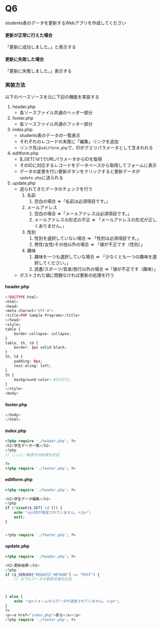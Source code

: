 # Q6
students表のデータを更新するWebアプリを作成してください  

#### 更新が正常に行えた場合
「更新に成功しました。」と表示する

#### 更新に失敗した場合
「更新に失敗しました。」表示する

### 実装方法
以下のベースソースを元に下記の機能を実装する

1. header.php
   - 各ソースファイル共通のヘッダー部分
2. footer.php
   - 各ソースファイル共通のフッター部分
3. index.php
   -  students表のデータの一覧表示
   -  それぞれのレコードの末尾に「編集」リンクを追加
   -  リンク先は`editform.php`で、IDがクエリパラメータとして含まれれる
4. editform.php
   - $_GET['id']でURLパラメータからIDを取得
   - そのIDに対応するレコードをデータベースから取得してフォームに表示
   - データの変更を行い更新ボタンをクリックすると更新データが`update.php`に送られる
5. update.php
   - 送られてきたデータのチェックを行う
      1. 名前
         1. 空白の場合 =>「名前は必須項目です。」
      2. メールアドレス
         1. 空白の場合 =>「メールアドレスは必須項目です。」
         2. メールアドレスの形式の不正 => 「メールアドレスの形式が正しくありません。」
      3. 性別
         1. 性別を選択していない場合 => 「性別は必須項目です。」
         2. 男性/女性/その他以外の場合 => 「値が不正です（性別）」
      4. 趣味
         1. 趣味を一つも選択していな場合 => 「少なくとも一つの趣味を選択してください。」
         2. 読書/スポーツ/音楽/旅行以外の場合 =>「値が不正です（趣味）」
   - ポストされた値に問題なければ更新の処理を行う

#### header.php
``` php
<!DOCTYPE html>
<html>
<head>
<meta charset="UTF-8">
<title>PHP Sample Programs</title>
</head>
<style>
table {
	border-collapse: collapse;
}
table, th, td {
	border: 1px solid black;
}
th, td {
	padding: 8px;
	text-aling: left;
}
th {
	background-color: #f2f2f2;
}
</style>
<body>
```

#### footer.php
``` php
</body>
</html>
```

#### index.php
``` php
<?php require './header.php'; ?>
<h2>学生データ一覧</h2>
<?php
// ここに一覧表示の処理を記述

?>
<?php require './footer.php'; ?>
```

#### editform.php
``` php
<?php require './header.php'; ?>

<h2>学生データ編集</h2>
<?php
if (!isset($_GET['id'])) {
    echo "<p>IDが指定されていません。</p>";
    exit;
}


<?php require './footer.php'; ?>
```

#### update.php
``` php
<?php require './header.php'; ?>

<h2>更新結果</h2>
<?php
if ($_SERVER["REQUEST_METHOD"] == "POST") {
	// 以下にデータの更新処理を記述



} else {
    echo "<p>フォームからデータが送信されていません。</p>";
}
?>
<p><a href="index.php">戻る</a></p>
<?php require './footer.php'; ?>
```

